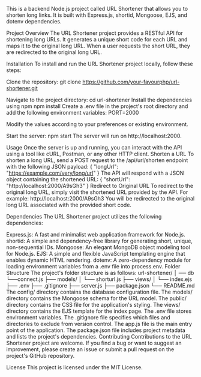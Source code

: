 This is a backend Node.js project called URL Shortener that allows you to shorten long links. It is built with Express.js, shortid, Mongoose, EJS, and dotenv dependencies.

Project Overview
The URL Shortener project provides a RESTful API for shortening long URLs. It generates a unique short code for each URL and maps it to the original long URL. When a user requests the short URL, they are redirected to the original long URL.

Installation
To install and run the URL Shortener project locally, follow these steps:

Clone the repository:
git clone https://github.com/your-favourphp/url-shortener.git

Navigate to the project directory:
cd url-shortener
Install the dependencies using npm
npm install
Create a .env file in the project's root directory and add the following environment variables:
PORT=2000


Modify the values according to your preferences or existing environment.

Start the server:
npm start
The server will run on http://localhost:2000.

Usage
Once the server is up and running, you can interact with the API using a tool like cURL, Postman, or any other HTTP client.
Shorten a URL
To shorten a long URL, send a POST request to the /api/url/shorten endpoint with the following JSON payload:
{
  "longUrl": "https://example.com/very/long/url"
}
The API will respond with a JSON object containing the shortened URL:
{
  "shortUrl": "http://localhost:2000/A9sGh3"
}
Redirect to Original URL
To redirect to the original long URL, simply visit the shortened URL provided by the API. For example:
http://localhost:2000/A9sGh3
You will be redirected to the original long URL associated with the provided short code.

Dependencies
The URL Shortener project utilizes the following dependencies:

Express.js: A fast and minimalist web application framework for Node.js.
shortid: A simple and dependency-free library for generating short, unique, non-sequential IDs.
Mongoose: An elegant MongoDB object modeling tool for Node.js.
EJS: A simple and flexible JavaScript templating engine that enables dynamic HTML rendering.
dotenv: A zero-dependency module for loading environment variables from a .env file into process.env.
Folder Structure
The project's folder structure is as follows:
url-shortener/
  │   ── db
          └──connect.js
  ├── models/
  │   └── shorturl.js
  ├── views/
  │   └── index.ejs
  ├── .env
  ├── .gitignore
  ├── server.js
  ├── package.json
  └── README.md
The config/ directory contains the database configuration file.
The models/ directory contains the Mongoose schema for the URL model.
The public/ directory contains the CSS file for the application's styling.
The views/ directory contains the EJS template for the index page.
The .env file stores environment variables.
The .gitignore file specifies which files and directories to exclude from version control.
The app.js file is the main entry point of the application.
The package.json file includes project metadata and lists the project's dependencies.
Contributing
Contributions to the URL Shortener project are welcome. If you find a bug or want to suggest an improvement, please create an issue or submit a pull request on the project's GitHub repository.

License
This project is licensed under the MIT License.






